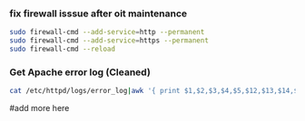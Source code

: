 ###  fix firewall isssue after oit maintenance
```bash
sudo firewall-cmd --add-service=http --permanent
sudo firewall-cmd --add-service=https --permanent
sudo firewall-cmd --reload
```

### Get Apache error log (Cleaned)

```bash
cat /etc/httpd/logs/error_log|awk '{ print $1,$2,$3,$4,$5,$12,$13,$14,$15,$16,$17,$18,$19,$20,$21,"\n" }'
```

#add more here
